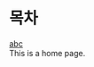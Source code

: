 # 목차   
[abc](https://github.com/elemae6/Spring-Boot-/blob/main/testfolder/README.md)   
This is a home page.

